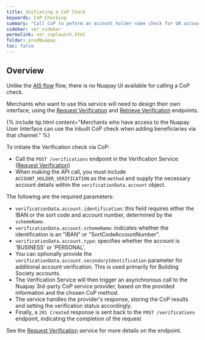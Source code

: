 ```yaml
---
title: Initiating a CoP Check
keywords: CoP Checking
summary: "Call CoP to peform an account holder name check for UK accounts."
sidebar: ver_sidebar
permalink: ver_coplaunch.html
folder: prodNuapay
toc: false
---
```

## Overview

Unlike the [AIS flow](ver_launch.html) flow, there is no Nuapay UI available for calling a CoP check.

Merchants who want to use this service will need to design their own interface, using the [Request Verification](ver_reqverification.html) and [Retrieve Verification](ver_retrieveverification.html) endpoints.

{% include tip.html content="Merchants who have access to the Nuapay User Interface can use the inbuilt CoP check when adding beneficiaries via that channel." %}

To initiate the Verification check via CoP:

* Call the `POST /verifications` endpoint in the Verification Service. ([Request Verification](ver_reqverification.html))
* When making the API call, you must include `ACCOUNT_HOLDER_VERIFICATION` as the `method` and supply the necessary account details within the `verificationData.account` object.

The following are the required parameters:

* `verificationData.account.identification`: this field requires either the IBAN or the sort code and account number, determined by the `schemeName`.
* `verificationData.account.schemeName`: indicates whether the identification is an "IBAN" or "SortCodeAccountNumber".
* `verificationData.account.type`: specifies whether the account is 'BUSINESS' or 'PERSONAL'.
* You can optionally provide the `verificationData.account.secondaryIdentification` parameter for additional account verification. This is used primarily for Building Society accounts.
* The Verification Service will then trigger an asynchronous call to the Nuapay 3rd-party CoP service provider, based on the provided information and the chosen CoP method.
* The service handles the provider's response, storing the CoP results and setting the verification status accordingly.
* Finally, a `201 Created` response is sent back to the `POST /verifications` endpoint, indicating the completion of the request

See the [Request Verification](ver_reqverification.html) service for more details on the endpoint.
